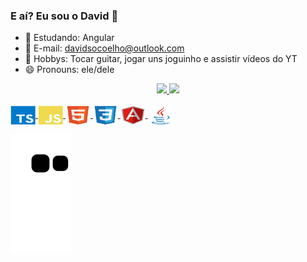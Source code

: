 ### E aí? Eu sou o David 🤙



- 📖 Estudando: Angular
- 💬 E-mail: davidsocoelho@outlook.com
- 🎸 Hobbys: Tocar guitar, jogar uns joguinho e assistir vídeos do YT
- 😄 Pronouns: ele/dele

<div align="center">
  <a href="https://github.com/RabbitDeWitt">
  <img height="180em" src="https://github-readme-stats.vercel.app/api?username=RabbitDeWitt&show_icons=true&theme=gotham&include_all_commits=true&count_private=true"/>
  <img height="180em" src="https://github-readme-stats.vercel.app/api/top-langs/?username=RabbitDeWitt&layout=compact&langs_count=7&theme=gotham"/>
</div>
<div style="display: inline_block"><br>
<img align="center" alt="David-Ts" height="30" width="40" src="https://raw.githubusercontent.com/devicons/devicon/master/icons/typescript/typescript-plain.svg">
  <img align="center" alt="David-Js" height="30" width="40" src="https://raw.githubusercontent.com/devicons/devicon/master/icons/javascript/javascript-plain.svg">
  <img align="center" alt="David-HTML" height="30" width="40" src="https://raw.githubusercontent.com/devicons/devicon/master/icons/html5/html5-original.svg">
  <img align="center" alt="David-CSS" height="30" width="40" src="https://raw.githubusercontent.com/devicons/devicon/master/icons/css3/css3-original.svg">
  <img align="center" alt="David-Angular" height="30" width="40" src="https://raw.githubusercontent.com/devicons/devicon/master/icons/angularjs/angularjs-original.svg">
  <img align="center" alt="David-Java" height="30" width="40" src="https://raw.githubusercontent.com/devicons/devicon/master/icons/java/java-original.svg">
  
  
  
  ![Snake animation](https://github.com/RabbitDeWitt/RabbitDeWitt/blob/output/github-contribution-grid-snake.svg)
</div>
